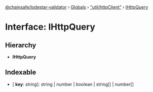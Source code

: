 [@chainsafe/lodestar-validator](../README.md) › [Globals](../globals.md) › ["util/httpClient"](../modules/_util_httpclient_.md) › [IHttpQuery](_util_httpclient_.ihttpquery.md)

# Interface: IHttpQuery

## Hierarchy

* **IHttpQuery**

## Indexable

* \[ **key**: *string*\]: string | number | boolean | string[] | number[]

